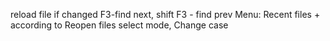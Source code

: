 reload file if changed
F3-find next, shift F3 - find prev
Menu:
Recent files + according to
Reopen files
select mode,
Change case

